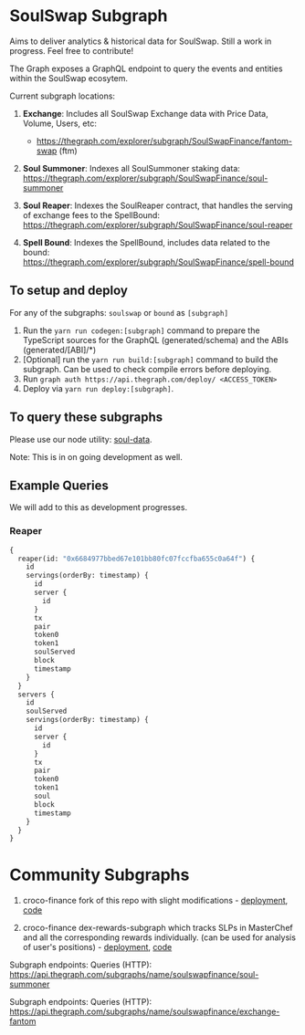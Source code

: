 # SoulSwap Subgraph

Aims to deliver analytics & historical data for SoulSwap. Still a work in progress. Feel free to contribute!

The Graph exposes a GraphQL endpoint to query the events and entities within the SoulSwap ecosytem.

Current subgraph locations:

1. **Exchange**: Includes all SoulSwap Exchange data with Price Data, Volume, Users, etc:
   + https://thegraph.com/explorer/subgraph/SoulSwapFinance/fantom-swap (ftm)

2. **Soul Summoner**: Indexes all SoulSummoner staking data: https://thegraph.com/explorer/subgraph/SoulSwapFinance/soul-summoner

3. **Soul Reaper**: Indexes the SoulReaper contract, that handles the serving of exchange fees to the SpellBound: https://thegraph.com/explorer/subgraph/SoulSwapFinance/soul-reaper

4. **Spell Bound**: Indexes the SpellBound, includes data related to the bound: https://thegraph.com/explorer/subgraph/SoulSwapFinance/spell-bound

## To setup and deploy

For any of the subgraphs: `soulswap` or `bound` as `[subgraph]`

1. Run the `yarn run codegen:[subgraph]` command to prepare the TypeScript sources for the GraphQL (generated/schema) and the ABIs (generated/[ABI]/\*)
2. [Optional] run the `yarn run build:[subgraph]` command to build the subgraph. Can be used to check compile errors before deploying.
3. Run `graph auth https://api.thegraph.com/deploy/ <ACCESS_TOKEN>`
4. Deploy via `yarn run deploy:[subgraph]`.

## To query these subgraphs

Please use our node utility: [soul-data](https://github.com/soulswap/soul-data).

Note: This is in on going development as well.

## Example Queries

We will add to this as development progresses.

### Reaper

```graphql
{
  reaper(id: "0x6684977bbed67e101bb80fc07fccfba655c0a64f") {
    id
    servings(orderBy: timestamp) {
      id
      server {
        id
      }
      tx
      pair
      token0
      token1
      soulServed
      block
      timestamp
    }
  }
  servers {
    id
    soulServed
    servings(orderBy: timestamp) {
      id
      server {
        id
      }
      tx
      pair
      token0
      token1
      soul
      block
      timestamp
    }
  }
}
```

# Community Subgraphs

1) croco-finance fork of this repo with slight modifications - [deployment](https://thegraph.com/explorer/subgraph/benesjan/sushi-swap), [code](https://github.com/croco-finance/sushiswap-subgraph)

2) croco-finance dex-rewards-subgraph which tracks SLPs in MasterChef and all the corresponding rewards individually. (can be used for analysis of user's positions) - [deployment](https://thegraph.com/explorer/subgraph/benesjan/dex-rewards-subgraph), [code](https://github.com/croco-finance/dex-rewards-subgraph)


Subgraph endpoints:
Queries (HTTP):     https://api.thegraph.com/subgraphs/name/soulswapfinance/soul-summoner

Subgraph endpoints:
Queries (HTTP):     https://api.thegraph.com/subgraphs/name/soulswapfinance/exchange-fantom